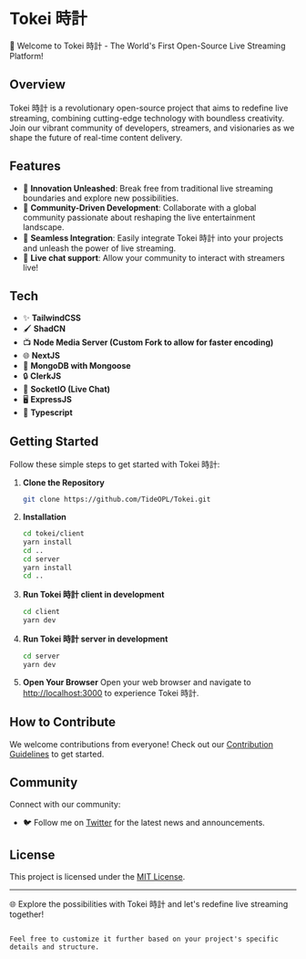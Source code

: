 # Tokei 時計

🚀 Welcome to Tokei 時計 - The World's First Open-Source Live Streaming Platform!

## Overview

Tokei 時計 is a revolutionary open-source project that aims to redefine live streaming, combining cutting-edge technology with boundless creativity. Join our vibrant community of developers, streamers, and visionaries as we shape the future of real-time content delivery.

## Features

- 🌟 **Innovation Unleashed**: Break free from traditional live streaming boundaries and explore new possibilities.
- 🤝 **Community-Driven Development**: Collaborate with a global community passionate about reshaping the live entertainment landscape.
- 🚀 **Seamless Integration**: Easily integrate Tokei 時計 into your projects and unleash the power of live streaming.
- 🚛 **Live chat support**: Allow your community to interact with streamers live! 

## Tech

- ✨ **TailwindCSS**
- 🖌 **ShadCN**
- 📺 **Node Media Server (Custom Fork to allow for faster encoding)**
- 🌐 **NextJS**
- 📁 **MongoDB with Mongoose**
- 🔒 **ClerkJS**
- 🔌 **SocketIO (Live Chat)**
- 🖥 **ExpressJS**
- 🎉 **Typescript**

## Getting Started

Follow these simple steps to get started with Tokei 時計:

1. **Clone the Repository**
   ```bash
   git clone https://github.com/TideOPL/Tokei.git
   ```

2. **Installation**
   ```bash
   cd tokei/client
   yarn install
   cd ..
   cd server
   yarn install
   cd ..
   ```

3. **Run Tokei 時計 client in development**
   ```bash
   cd client
   yarn dev
   ```

4. **Run Tokei 時計 server in development**
   ```bash
   cd server
   yarn dev
   ```

4. **Open Your Browser**
   Open your web browser and navigate to [http://localhost:3000](http://localhost:3000) to experience Tokei 時計.

## How to Contribute

We welcome contributions from everyone! Check out our [Contribution Guidelines](CONTRIBUTING.md) to get started.

## Community

Connect with our community:

<!-- - 📣 Join our [Discord Channel](#) for discussions and updates. -->
- 🐦 Follow me on [Twitter](https://x.com/obinewman0) for the latest news and announcements.

## License

This project is licensed under the [MIT License](https://github.com/TideOPL/Tokei/blob/main/LICENSE).

---

🌐 Explore the possibilities with Tokei 時計 and let's redefine live streaming together!
```

Feel free to customize it further based on your project's specific details and structure.
